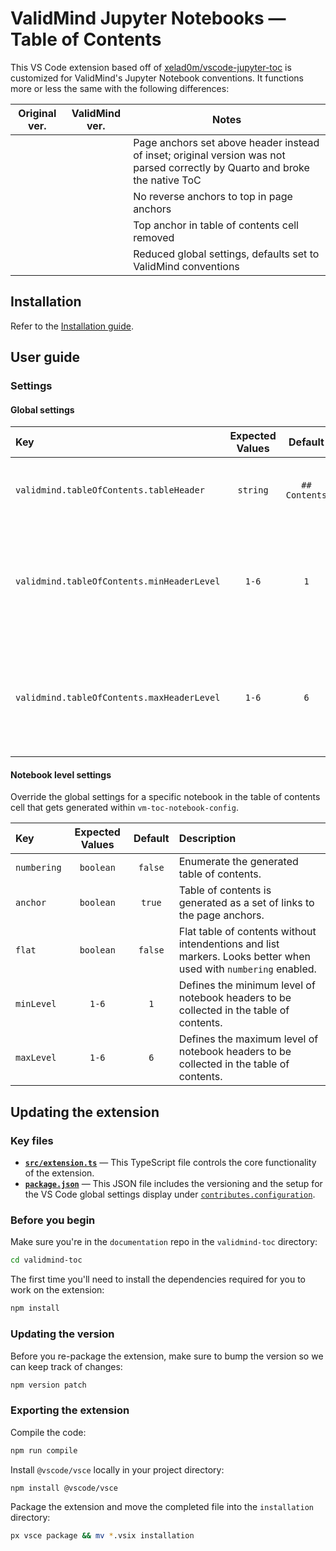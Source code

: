# ValidMind Jupyter Notebooks — Table of Contents

This VS Code extension based off of [xelad0m/vscode-jupyter-toc](https://github.com/xelad0m/vscode-jupyter-toc) is customized for ValidMind's Jupyter Notebook conventions. It functions more or less the same with the following differences:

| Original ver. | ValidMind ver. | Notes
|---|---|---|
| | | Page anchors set above header instead of inset; original version was not parsed correctly by Quarto and broke the native ToC |
| | | No reverse anchors to top in page anchors |
| | | Top anchor in table of contents cell removed |
| | | Reduced global settings, defaults set to ValidMind conventions |

## Installation

Refer to the [Installation guide](installation/README.md).

## User guide



### Settings

#### Global settings

Key|Expected Values|Default|Description
:---|:---:|:---:|:---
`validmind.tableOfContents.tableHeader`|`string`|`## Contents`|Defines the heading for the table of contents cell.
`validmind.tableOfContents.minHeaderLevel`|`1-6`|`1`|Defines the minimum level of notebook headers to be collected in the table of contents.
`validmind.tableOfContents.maxHeaderLevel`|`1-6`|`6`|Defines the maximum level of notebook headers to be collected in the table of contents.

#### Notebook level settings

Override the global settings for a specific notebook in the table of contents cell that gets generated within `vm-toc-notebook-config`.

Key|Expected Values|Default|Description
:---|:---:|:---:|:---
`numbering`|`boolean`|`false`|Enumerate the generated table of contents.
`anchor`|`boolean`|`true`|Table of contents is generated as a set of links to the page anchors.
`flat`|`boolean`|`false`|Flat table of contents without intendentions and list markers. Looks better when used with `numbering` enabled.
`minLevel`|`1-6`|`1`|Defines the minimum level of notebook headers to be collected in the table of contents.
`maxLevel`|`1-6`|`6`|Defines the maximum level of notebook headers to be collected in the table of contents.

## Updating the extension

### Key files

- **[`src/extension.ts`](src/extension.ts)** — This TypeScript file controls the core functionality of the extension.
- **[`package.json`](package.json)** — This JSON file includes the versioning and the setup for the VS Code global settings display under [`contributes.configuration`](https://code.visualstudio.com/api/references/contribution-points#contributes.configuration). 

### Before you begin

Make sure you're in the `documentation` repo in the `validmind-toc` directory:

```bash
cd validmind-toc
```

The first time you'll need to install the dependencies required for you to work on the extension:

```bash
npm install
```

### Updating the version

Before you re-package the extension, make sure to bump the version so we can keep track of changes:

```bash
npm version patch
```

### Exporting the extension

Compile the code:

```bash
npm run compile
```

Install `@vscode/vsce` locally in your project directory:

```bash
npm install @vscode/vsce
```

Package the extension and move the completed file into the `installation` directory:

```bash
px vsce package && mv *.vsix installation
```


